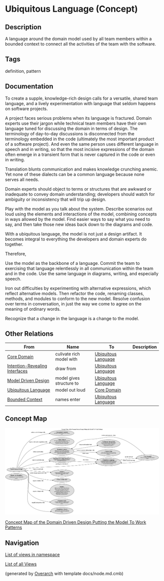 
# Ubiquitous Language (Concept)
## Description
A language around the domain model used by all team members within a
bounded context to connect all the activities of the team with the software.


## Tags
definition, pattern

## Documentation
To create a supple, knowledge-rich design calls for a versatile, shared team
language, and a lively experimentation with language that seldom happens on
software projects.

A project faces serious problems when its language is fractured. Domain experts
use their jargon while technical team members have their own language tuned for
discussing the domain in terms of design. The terminology of day-to-day
discussions is disconnected from the terminology embedded in the code
(ultimately the most important product of a software project). And even the
same person uses different language in speech and in writing, so that the most
incisive expressions of the domain often emerge in a transient form that is
never captured in the code or even in writing.

Translation blunts communication and makes knowledge crunching anemic. Yet none
of these dialects can be a common language because none serves all needs.

Domain experts should object to terms or structures that are awkward or
inadequate to convey domain understanding; developers should watch for
ambiguity or inconsistency that will trip up design.

Play with the model as you talk about the system. Describe scenarios out loud
using the elements and interactions of the model, combining concepts in ways
allowed by the model. Find easier ways to say what you need to say, and then
take those new ideas back down to the diagrams and code.

With a ubiquitous language, the model is not just a design artifact. It becomes
integral to everything the developers and domain experts do together.

Therefore,

Use the model as the backbone of a language. Commit the team to exercising that
language relentlessly in all communication within the team and in the code.
Use the same language in diagrams, writing, and especially speech.

Iron out difficulties by experimenting with alternative expressions, which
reflect alternative models. Then refactor the code, renaming classes, methods,
and modules to conform to the new model. Resolve confusion over terms in
conversation, in just the way we come to agree on the meaning of ordinary
words.

Recognize that a change in the language is a change to the model.
## Other Relations
| From | Name | To | Description |
|---|---|---|---|
| [Core Domain](../../../software-development/domain-driven-design/distillation/c-core-domain.md) | culivate rich model with | [Ubiquitous Language](../../../software-development/domain-driven-design/modelling/c-ubiquitous-language.md) |  |
| [Intention-Revealing Interfaces](../../../software-development/domain-driven-design/supple-design/intention-revealing-interfaces.md) | draw from | [Ubiquitous Language](../../../software-development/domain-driven-design/modelling/c-ubiquitous-language.md) |  |
| [Model Driven Design](../../../software-development/domain-driven-design/modelling/c-model-driven-design.md) | model gives structure to | [Ubiquitous Language](../../../software-development/domain-driven-design/modelling/c-ubiquitous-language.md) |  |
| [Ubiquitous Language](../../../software-development/domain-driven-design/modelling/c-ubiquitous-language.md) | model out loud | [Core Domain](../../../software-development/domain-driven-design/distillation/c-core-domain.md) |  |
| [Bounded Context](../../../software-development/domain-driven-design/modelling/c-bounded-context.md) | names enter | [Ubiquitous Language](../../../software-development/domain-driven-design/modelling/c-ubiquitous-language.md) |  |

## Concept Map
![Concept Map of the Domain Driven Design Putting the Model To Work Patterns](../../../software-development/domain-driven-design/modelling/concept-view.png)

[Concept Map of the Domain Driven Design Putting the Model To Work Patterns](../../../software-development/domain-driven-design/modelling/concept-view.md)


## Navigation
[List of views in namespace](./views-in-namespace.md)

[List of all Views](../../../views.md)


(generated by [Overarch](https://github.com/soulspace-org/overarch) with template docs/node.md.cmb)
